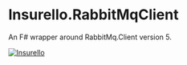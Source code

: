 # Insurello.RabbitMqClient

An F# wrapper around RabbitMq.Client version 5.

[![Insurello](https://gitcdn.xyz/repo/insurello/elm-swedish-bank-account-number/master/insurello.svg)](https://jobb.insurello.se/departments/product-tech)
